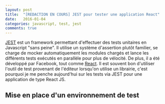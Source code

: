 ```yaml
---
layout: post
title:  "[REDACTION EN COURS] JEST pour tester une application React"
date:   2016-01-04
categories: javascript, test, jest
comments: true
---
```


[JEST](https://facebook.github.io/jest/) est un framework permettant d'effectuer des tests unitaires en Javascript "sans peine". Il utilise un système d'assertion plutôt familier, se charge de mocker automatiquement les modules chargés et lance les différents tests exécutés en parallèle pour plus de vélocité. De plus, il a été développé par Facebook, tout comme [React](https://facebook.github.io/react/). Il est souvent bon d'utiliser l'outil de test provenant de l'éditeur lorsqu'on utilise un librairie, c'est pourquoi je me penche aujourd'hui sur les tests via JEST pour une application de type React JS.

## Mise en place d'un environnement de test
